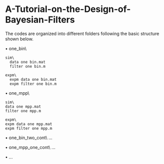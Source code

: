 # A-Tutorial-on-the-Design-of-Bayesian-Filters

The codes are organized into different folders following the basic structure shown below.

• one_bin\ 

    sim\
      data one bin.mat 
      filter one bin.m
      
    expm\
      expm data one bin.mat
      expm filter one bin.m 
  
• one_mpp\ 

    sim\
    data one mpp.mat
    filter one mpp.m 
    
    expm\
    expm data one mpp.mat 
    expm filter one mpp.m
  
• one_bin_two_cont\ ...

• one_mpp_one_cont\ ...

• ...
